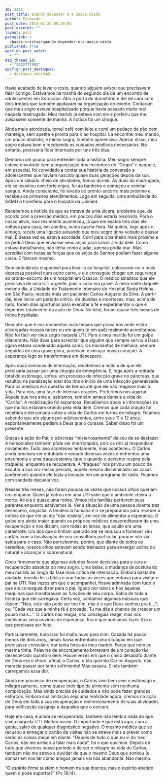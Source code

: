 ```yaml
---
ID: 3415
post_title: Quando depender é a única saída
author: Fernando
post_date: 2014-01-25 00:29:01
post_excerpt: ""
layout: post
permalink: >
  /bases-cristas/quando-depender-e-a-unica-saida
published: true
wpcf-gn_post_autor:
  - ""
dsq_thread_id:
  - "2822777902"
wpcf-gn_post_destaques:
  - destaque_novidade
---
```

Havia acabado de lavar o rosto, quando alguém avisou que precisavam falar comigo. Estávamos na manhã do segundo dia de um encontro de adolescentes em Sorocaba. Abri a porta do dormitório e dei de cara com dois irmãos que também ajudavam na organização do evento. Contaram que meu sogro estava hospitalizado porque havia passado muito mal naquela madrugada. Meu marido já estava com ele e preferiu que me avisassem somente de manhã. A notícia foi um choque.

Ainda meio atordoada, tomei café com leite e comi um pedaço de pão com manteiga, sem apetite e pronta para ir ao hospital. Lá encontrei meu marido, um pouco abalado, e minha sogra, também apreensiva. Apesar disso, meu sogro estava bem e recebendo os cuidados médicos necessários. No entanto, precisaria ficar internado por uns três dias.

Demorou um pouco para entender toda a história. Meu sogro sempre esteve envolvido com a organização dos encontros do “Grupo” e naquele, em especial, foi convidado a contar sua história de conversão a adolescentes que haviam nascido quase duas gerações depois da sua. Após um sábado cheio de atividades, fomos dormir. Às duas da madrugada, ele se levantou com forte enjoo, foi ao banheiro e começou a vomitar sangue. Ainda consciente, foi levado ao pronto-socorro mais próximo e recebeu os primeiros atendimentos. Logo em seguida, uma ambulância do SAMU o transferiu para o hospital da Unimed.

Recebemos a notícia de que se tratava de uma úlcera, problema que, de acordo com a previsão médica, em poucos dias estaria resolvido. Para o nosso alívio, isso realmente aconteceu, já que em exatos três dias ele voltava para casa, em Jandira, numa quarta-feira. Na quinta, logo após o almoço, recebi uma ligação avisando que meu sogro tinha voltado a passar mal. E dessa vez eu estava acordada. Corri para o banheiro mais próximo e só pedi a Deus que enviasse seus anjos para salvar a vida dele. Como estava trabalhando, não tinha como ajudar, apenas podia orar. Mas acreditei com todas as forças que os anjos do Senhor podiam fazer alguma coisa. E fizeram mesmo.

Sem ambulância disponível para levá-lo ao hospital, colocaram-no o mais depressa possível num outro carro, e ele conseguiu chegar em segurança ao pronto-socorro de um hospital em Osasco. O médico sinalizou que ele precisava de uma UTI urgente, pois o caso era grave. À meia-noite daquele mesmo dia, a Unidade de Tratamento Intensivo do Hospital Santa Helena, em São Paulo, recebia mais um paciente: Carlos Augusto da Silva. A partir daí, teve início um período crítico, de dúvidas e incertezas, mas, acima de tudo, foram dias oportunos para exercitar a fé e experimentar o que é depender totalmente da ação de Deus. No total, foram quase três meses de rotina hospitalar.

Descobri que é nos momentos mais tensos que provamos onde estão alicerçadas nossas raízes ou em quem (e em quê) realmente acreditamos. Não foi fácil ver meu sogro naquela UTI. Para o meu marido foi um golpe dilacerante. Não dava para acreditar que alguém que sempre serviu a Deus agora estava condenado àquela cama. Os momentos de melhora, sempre seguidos de uma grave piora, pareciam esmiuçar nosso coração. A esperança logo se transformava em desespero.

Após duas semanas de internação, recebemos a notícia de que ele precisaria passar por uma cirurgia de emergência. E, logo após a retirada total do estômago, sofreu um processo de infecção grave no pâncreas, que resultou na paralisação total dos rins e início de uma infecção generalizada. Para os médicos era questão de tempo até que ele não reagisse mais à vida. Para nós, uma fase de intensas orações. Preferimos nos agarrar Àquele que nos ama e, sabíamos, também amava demais a vida do “Carlão”. A mobilização foi espantosa. Recebíamos apoio e informações de que muitos estavam orando pela vida dele. Cremos que cada oração foi recebida e derramada sobre a vida do Carlos em forma de milagre. Ficamos sabendo que até alguns pré-adolescentes, entre seus 11 e 12 anos, espontaneamente pediam a Deus que o curasse. Saber disso foi um presente.

Graças à ação do Pai, o pâncreas “misteriosamente” deixou de se desfazer. A hemodiálise também pôde ser interrompida, pois os rins já respondiam novamente. Tudo isso aconteceu lentamente, mas aconteceu. O Carlos ainda precisou ser entubado e sedado diversas vezes e enfrentou uma pneumonia e uma traqueostomia (que é quando o paciente respira pela traqueia), enquanto se recuperava. A “traqueo” nos privou um pouco de escutar a sua voz nesse período, aquela mesma disseminada nas casas jandirenses quando ele fazia a locução em um programa de rádio. Ficamos com saudade daquela voz.

Nesses três meses, não foram poucas as vezes que nossos olhos queriam nos enganar. Quem já entrou em uma UTI sabe que o ambiente cheira a morte. Ali ela é quase uma rotina. Vimos três famílias perderem seus parentes enquanto estávamos lá. Ver a situação de uma pessoa doente traz desespero, angústia. A tendência humana é ir se preparando para receber a notícia de que ele ou ela “não resistiu”, em vez de alimentar a esperança. O golpe era ainda maior quando os próprios médicos desacreditavam de uma recuperação e nos diziam, com todas as letras, que aquilo era uma catástrofe. Um dos que o tinham operado até se recusou a fornecer seu cartão, com a localização de seu consultório particular, porque não via saída para o caso. Não percebemos, porém, que diante de todos os vereditos, nossos olhos estavam sendo treinados para enxergar acima do natural e alcançar o sobrenatural.

Creio firmemente que algumas atitudes foram decisivas para a cura e recuperação absoluta do meu sogro. Uma delas, a mudança de postura do meu marido ao longo da fase mais crítica de internação. Embora bastante abalado, decidiu ler a bíblia e orar todas as vezes que entrava para visitar o pai na UTI. Nas vezes em que o acompanhei, ficava admirada com tudo o que ele conseguia dizer para o pai, ligado por tubos e fios àquelas máquinas que monitoravam as funções de seu corpo. Sabia de toda a tristeza que ele carregava. Certa vez, cantamos algumas músicas que diziam: “Não, este não pode ser teu fim, não é o que Deus sonhou pra ti...”; ou: “Cada vez que a minha fé é provada, Tu me dás a chance de crescer um pouco mais...”. O Carlos não reagia, não conseguia reagir, mas nós enchíamos seus ouvidos de esperança. Era o que podíamos fazer. Era o que precisava ser feito.

Particularmente, tudo isso foi muito novo para mim. Casada há pouco menos de dois anos, jamais havia enfrentado uma situação em que precisasse consolar e dar tanta força ao meu marido. Força que nem eu mesma tinha. Palavras de encorajamento brotavam de um coração tão desesperado quanto o dele. Houve vezes em que o único desabafo diante de Deus era o choro, afinal, o Carlos, o tão querido Carlos Augusto, não merecia passar por tanto sofrimento! Mas passou. E nós também carregamos essa dor.

Ainda em processo de recuperação, o Carlos vive bem sem o estômago e, milagrosamente, come quase todo tipo de alimento sem nenhuma complicação. Mas ainda precisa de cuidados e não pode fazer grandes esforços. Embora sua limitação seja uma realidade agora, cremos na ação de Deus em toda a sua recuperação e redirecionamento de suas atividades para edificação da igreja e daqueles que o cercam.

Hoje em casa, e ainda se recuperando, também não lembra nada do que viveu naquela UTI. Melhor assim. O importante é que está aqui, com a gente, salvo de qualquer diagnóstico negativo. O mesmo médico que se recusou a entregar o cartão de visitas não se atreve mais a prever como serão as coisas daqui em diante. “Depois de tudo o que eu vi do ‘seu’ Carlos, não me arrisco a falar mais nada”, foi o que ouvimos. Depois de tudo que vivemos nesse período e de ver o milagre na vida do Carlos, também não me atrevo a duvidar de que o mesmo Deus que sonhou (e sonha) em nos ter como amigos jamais vai nos abandonar. Não mesmo.

“O espírito firme sustém o homem na sua doença, mas o espírito abatido quem o pode suportar?” (Pv 18.14).

